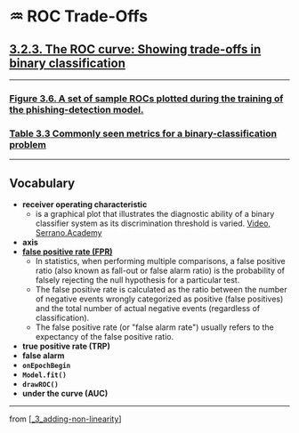 # ♒️ ROC Trade-Offs

## [**3.2.3.** The ROC curve: Showing trade-offs in binary classification](https://livebook.manning.com/book/deep-learning-with-javascript/chapter-3/148)

---

### [**Figure 3.6.** A set of sample ROCs plotted during the training of the phishing-detection model.](https://livebook.manning.com/book/deep-learning-with-javascript/chapter-3/ch03fig06)

### [**Table 3.3** Commonly seen metrics for a binary-classification problem]()

---

## **Vocabulary**

- **receiver operating characteristic**
  - is a graphical plot that illustrates the diagnostic ability of a binary classifier system as its discrimination threshold is varied. [Video, Serrano.Academy](https://www.youtube.com/watch?v=z5qA9qZMyw0)
- **axis**
- [**false positive rate (FPR)**](https://en.wikipedia.org/wiki/False_positive_rate)
  - In statistics, when performing multiple comparisons, a false positive ratio (also known as fall-out or false alarm ratio) is the probability of falsely rejecting the null hypothesis for a particular test.
  - The false positive rate is calculated as the ratio between the number of negative events wrongly categorized as positive (false positives) and the total number of actual negative events (regardless of classification).
  - The false positive rate (or "false alarm rate") usually refers to the expectancy of the false positive ratio.
- **true positive rate (TRP)**
- **false alarm**
- **`onEpochBegin`**
- **`Model.fit()`**
- **`drawROC()`**
- **under the curve (AUC)**

---

from [[_3_adding-non-linearity]]

[//begin]: # "Autogenerated link references for markdown compatibility"
[_3_adding-non-linearity]: ../_3_adding-non-linearity.md "♒️ NON-LINEARITY"
[//end]: # "Autogenerated link references"
